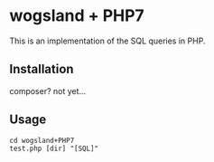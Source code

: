 # wogsland + PHP7

This is an implementation of the SQL queries in PHP.

## Installation

composer? not yet...

## Usage

    cd wogsland+PHP7
    test.php [dir] "[SQL]"
